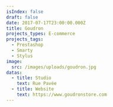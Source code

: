 ```yaml
---
isIndex: false
draft: false
date: 2017-07-17T23:00:00.000Z
title: Goudron
projects_types: E-commerce
projects_tags:
  - Prestashop
  - Smarty
  - Stylus
image:
  src: /images/uploads/goudron.jpg
datas:
  - title: Studio
    text: Rue Pavée
  - title: Website
    text: https://www.goudronstore.com
---
```

